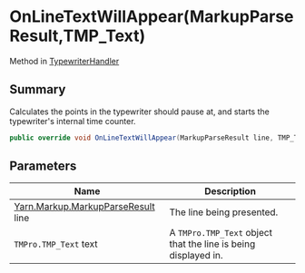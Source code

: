 # OnLineTextWillAppear(MarkupParseResult,TMP\_Text)

Method in [TypewriterHandler](yarn.unity.typewriterhandler.md)

## Summary

Calculates the points in the typewriter should pause at, and starts the typewriter's internal time counter.

```csharp
public override void OnLineTextWillAppear(MarkupParseResult line, TMP_Text text)
```

## Parameters

| Name                                                                   | Description                                                    |
| ---------------------------------------------------------------------- | -------------------------------------------------------------- |
| [Yarn.Markup.MarkupParseResult](yarn.markup.markupparseresult.md) line | The line being presented.                                      |
| `TMPro.TMP_Text` text                                                  | A `TMPro.TMP_Text` object that the line is being displayed in. |
